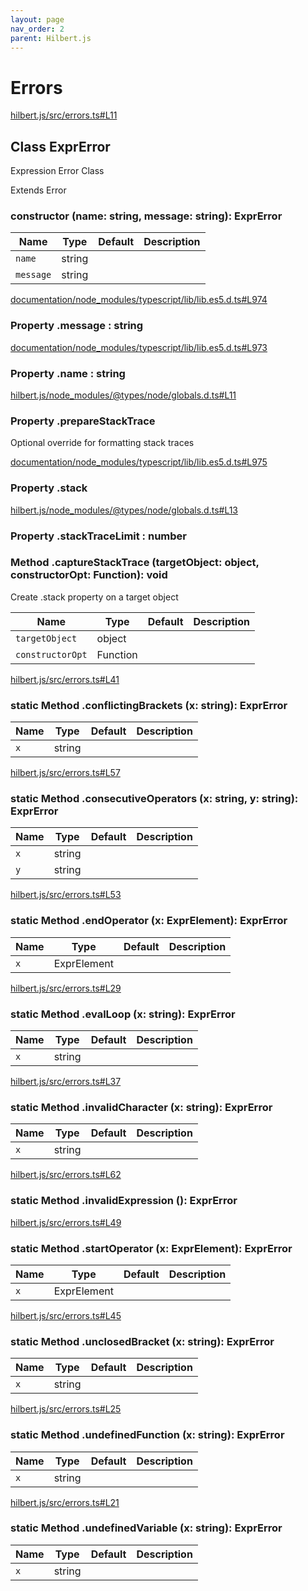 ```yaml
---
layout: page
nav_order: 2
parent: Hilbert.js
---
```


# Errors

<div class="docs-item" markdown="1">

<div><a class="source" target="_blank" href="https://github.com/mathigon/hilbert.js/tree/master/src/hilbert.js/src/errors.ts#L11">hilbert.js/src/errors.ts#L11</a></div>

## <span class="pill">Class</span> ExprError

Expression Error Class

Extends Error

<div class="docs-item" markdown="1">

### constructor <span class="signature">(name: string, message: string): ExprError</span>

| Name | Type | Default | Description |
| --- | --- | --- | --- |
| `name` | string |  |  |
| `message` | string |  |  |


</div>

<div class="docs-item" markdown="1">

<div><a class="source" target="_blank" href="https://github.com/mathigon/hilbert.js/tree/master/src/documentation/node_modules/typescript/lib/lib.es5.d.ts#L974">documentation/node_modules/typescript/lib/lib.es5.d.ts#L974</a></div>

### <span class="pill">Property</span> .message <span class="signature">: string</span>

</div>

<div class="docs-item" markdown="1">

<div><a class="source" target="_blank" href="https://github.com/mathigon/hilbert.js/tree/master/src/documentation/node_modules/typescript/lib/lib.es5.d.ts#L973">documentation/node_modules/typescript/lib/lib.es5.d.ts#L973</a></div>

### <span class="pill">Property</span> .name <span class="signature">: string</span>

</div>

<div class="docs-item" markdown="1">

<div><a class="source" target="_blank" href="https://github.com/mathigon/hilbert.js/tree/master/src/hilbert.js/node_modules/@types/node/globals.d.ts#L11">hilbert.js/node_modules/@types/node/globals.d.ts#L11</a></div>

### <span class="pill">Property</span> .prepareStackTrace

Optional override for formatting stack traces

</div>

<div class="docs-item" markdown="1">

<div><a class="source" target="_blank" href="https://github.com/mathigon/hilbert.js/tree/master/src/documentation/node_modules/typescript/lib/lib.es5.d.ts#L975">documentation/node_modules/typescript/lib/lib.es5.d.ts#L975</a></div>

### <span class="pill">Property</span> .stack

</div>

<div class="docs-item" markdown="1">

<div><a class="source" target="_blank" href="https://github.com/mathigon/hilbert.js/tree/master/src/hilbert.js/node_modules/@types/node/globals.d.ts#L13">hilbert.js/node_modules/@types/node/globals.d.ts#L13</a></div>

### <span class="pill">Property</span> .stackTraceLimit <span class="signature">: number</span>

</div>

<div class="docs-item" markdown="1">

### <span class="pill">Method</span> .captureStackTrace <span class="signature">(targetObject: object, constructorOpt: Function): void</span>

Create .stack property on a target object

| Name | Type | Default | Description |
| --- | --- | --- | --- |
| `targetObject` | object |  |  |
| `constructorOpt` | Function |  |  |


</div>

<div class="docs-item" markdown="1">

<div><a class="source" target="_blank" href="https://github.com/mathigon/hilbert.js/tree/master/src/hilbert.js/src/errors.ts#L41">hilbert.js/src/errors.ts#L41</a></div>

### <span class="pill">static</span> <span class="pill">Method</span> .conflictingBrackets <span class="signature">(x: string): ExprError</span>

| Name | Type | Default | Description |
| --- | --- | --- | --- |
| `x` | string |  |  |


</div>

<div class="docs-item" markdown="1">

<div><a class="source" target="_blank" href="https://github.com/mathigon/hilbert.js/tree/master/src/hilbert.js/src/errors.ts#L57">hilbert.js/src/errors.ts#L57</a></div>

### <span class="pill">static</span> <span class="pill">Method</span> .consecutiveOperators <span class="signature">(x: string, y: string): ExprError</span>

| Name | Type | Default | Description |
| --- | --- | --- | --- |
| `x` | string |  |  |
| `y` | string |  |  |


</div>

<div class="docs-item" markdown="1">

<div><a class="source" target="_blank" href="https://github.com/mathigon/hilbert.js/tree/master/src/hilbert.js/src/errors.ts#L53">hilbert.js/src/errors.ts#L53</a></div>

### <span class="pill">static</span> <span class="pill">Method</span> .endOperator <span class="signature">(x: ExprElement): ExprError</span>

| Name | Type | Default | Description |
| --- | --- | --- | --- |
| `x` | ExprElement |  |  |


</div>

<div class="docs-item" markdown="1">

<div><a class="source" target="_blank" href="https://github.com/mathigon/hilbert.js/tree/master/src/hilbert.js/src/errors.ts#L29">hilbert.js/src/errors.ts#L29</a></div>

### <span class="pill">static</span> <span class="pill">Method</span> .evalLoop <span class="signature">(x: string): ExprError</span>

| Name | Type | Default | Description |
| --- | --- | --- | --- |
| `x` | string |  |  |


</div>

<div class="docs-item" markdown="1">

<div><a class="source" target="_blank" href="https://github.com/mathigon/hilbert.js/tree/master/src/hilbert.js/src/errors.ts#L37">hilbert.js/src/errors.ts#L37</a></div>

### <span class="pill">static</span> <span class="pill">Method</span> .invalidCharacter <span class="signature">(x: string): ExprError</span>

| Name | Type | Default | Description |
| --- | --- | --- | --- |
| `x` | string |  |  |


</div>

<div class="docs-item" markdown="1">

<div><a class="source" target="_blank" href="https://github.com/mathigon/hilbert.js/tree/master/src/hilbert.js/src/errors.ts#L62">hilbert.js/src/errors.ts#L62</a></div>

### <span class="pill">static</span> <span class="pill">Method</span> .invalidExpression <span class="signature">(): ExprError</span>

</div>

<div class="docs-item" markdown="1">

<div><a class="source" target="_blank" href="https://github.com/mathigon/hilbert.js/tree/master/src/hilbert.js/src/errors.ts#L49">hilbert.js/src/errors.ts#L49</a></div>

### <span class="pill">static</span> <span class="pill">Method</span> .startOperator <span class="signature">(x: ExprElement): ExprError</span>

| Name | Type | Default | Description |
| --- | --- | --- | --- |
| `x` | ExprElement |  |  |


</div>

<div class="docs-item" markdown="1">

<div><a class="source" target="_blank" href="https://github.com/mathigon/hilbert.js/tree/master/src/hilbert.js/src/errors.ts#L45">hilbert.js/src/errors.ts#L45</a></div>

### <span class="pill">static</span> <span class="pill">Method</span> .unclosedBracket <span class="signature">(x: string): ExprError</span>

| Name | Type | Default | Description |
| --- | --- | --- | --- |
| `x` | string |  |  |


</div>

<div class="docs-item" markdown="1">

<div><a class="source" target="_blank" href="https://github.com/mathigon/hilbert.js/tree/master/src/hilbert.js/src/errors.ts#L25">hilbert.js/src/errors.ts#L25</a></div>

### <span class="pill">static</span> <span class="pill">Method</span> .undefinedFunction <span class="signature">(x: string): ExprError</span>

| Name | Type | Default | Description |
| --- | --- | --- | --- |
| `x` | string |  |  |


</div>

<div class="docs-item" markdown="1">

<div><a class="source" target="_blank" href="https://github.com/mathigon/hilbert.js/tree/master/src/hilbert.js/src/errors.ts#L21">hilbert.js/src/errors.ts#L21</a></div>

### <span class="pill">static</span> <span class="pill">Method</span> .undefinedVariable <span class="signature">(x: string): ExprError</span>

| Name | Type | Default | Description |
| --- | --- | --- | --- |
| `x` | string |  |  |


</div>

</div>